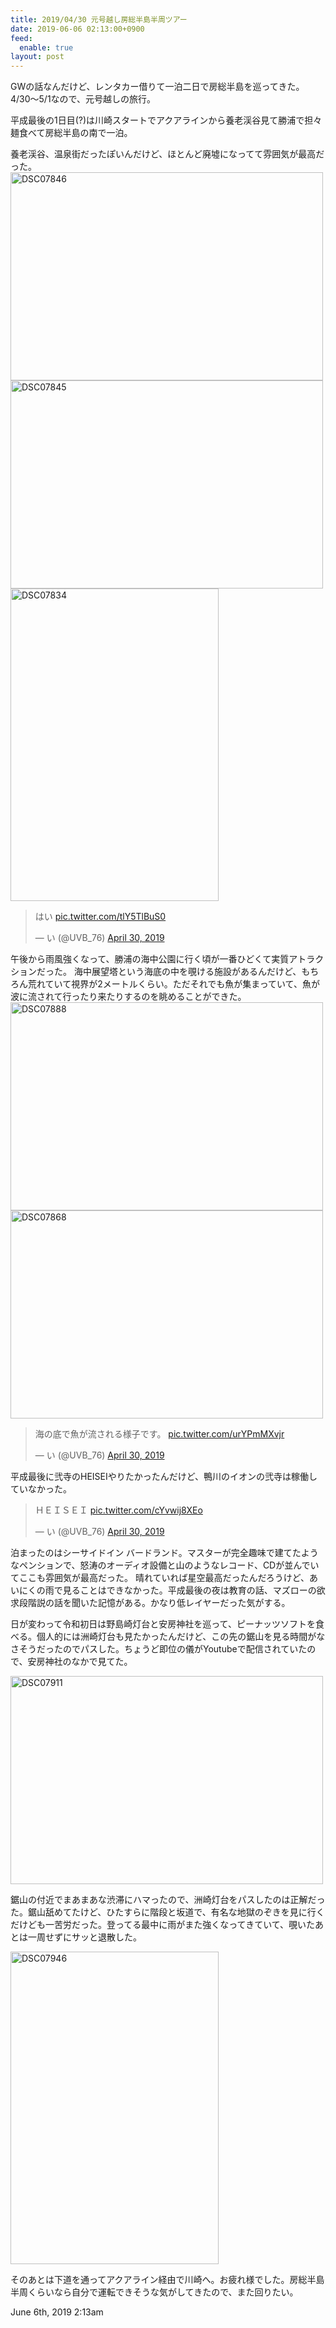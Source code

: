 ```yaml
---
title: 2019/04/30 元号越し房総半島半周ツアー
date: 2019-06-06 02:13:00+0900
feed:
  enable: true
layout: post
---
```

<p>      GWの話なんだけど、レンタカー借りて一泊二日で房総半島を巡ってきた。4/30〜5/1なので、元号越しの旅行。    </p>    <p>      平成最後の1日目(?)は川崎スタートでアクアラインから養老渓谷見て勝浦で担々麺食べて房総半島の南で一泊。    </p>    <p>      養老渓谷、温泉街だったぽいんだけど、ほとんど廃墟になってて雰囲気が最高だった。<br><a data-flickr-embed="true" href="https://www.flickr.com/photos/uvb_76/33949018768/in/album-72157708537079514/" title="DSC07846" target="_blank"><img src="https://live.staticflickr.com/65535/33949018768_2dc27b7824.jpg" width="500" height="333" alt="DSC07846"></a>      <script async src="//embedr.flickr.com/assets/client-code.js" charset="utf-8"></script>      <br><a data-flickr-embed="true" href="https://www.flickr.com/photos/uvb_76/40859939343/in/album-72157708537079514/" title="DSC07845" target="_blank"><img src="https://live.staticflickr.com/65535/40859939343_6f64aafe9b.jpg" width="500" height="333" alt="DSC07845"></a>      <script async src="//embedr.flickr.com/assets/client-code.js" charset="utf-8"></script>      <br><a data-flickr-embed="true" href="https://www.flickr.com/photos/uvb_76/40859938793/in/album-72157708537079514/" title="DSC07834" target="_blank"><img src="https://live.staticflickr.com/65535/40859938793_1f42325c56.jpg" width="333" height="500" alt="DSC07834"></a>      <script async src="//embedr.flickr.com/assets/client-code.js" charset="utf-8"></script>    </p>    <blockquote class="twitter-tweet" data-lang="en">      <p lang="ja" dir="ltr">        はい        <a href="https://t.co/tlY5TlBuS0" target="_blank">pic.twitter.com/tlY5TlBuS0</a>      </p>      — い (@UVB_76)      <a href="https://twitter.com/UVB_76/status/1123107811754299392?ref_src=twsrc%5Etfw" target="_blank">April 30, 2019</a>    </blockquote>    <script async src="https://platform.twitter.com/widgets.js" charset="utf-8"></script>    <p>      午後から雨風強くなって、勝浦の海中公園に行く頃が一番ひどくて実質アトラクションだった。      海中展望塔という海底の中を覗ける施設があるんだけど、もちろん荒れていて視界が2メートルくらい。ただそれでも魚が集まっていて、魚が波に流されて行ったり来たりするのを眺めることができた。      <a data-flickr-embed="true" href="https://www.flickr.com/photos/uvb_76/40859939013/in/album-72157708537079514/" title="DSC07888" target="_blank"><img src="https://live.staticflickr.com/65535/40859939013_65bb6f1f8d.jpg" width="500" height="333" alt="DSC07888"></a>      <script async src="//embedr.flickr.com/assets/client-code.js" charset="utf-8"></script>      <a data-flickr-embed="true" href="https://www.flickr.com/photos/uvb_76/33949021808/in/album-72157708537079514/" title="DSC07868" target="_blank"><img src="https://live.staticflickr.com/65535/33949021808_65e0a8c575.jpg" width="500" height="333" alt="DSC07868"></a>      <script async src="//embedr.flickr.com/assets/client-code.js" charset="utf-8"></script>    </p>    <blockquote class="twitter-tweet" data-lang="en">      <p lang="ja" dir="ltr">        海の底で魚が流される様子です。        <a href="https://t.co/urYPmMXvjr" target="_blank">pic.twitter.com/urYPmMXvjr</a>      </p>      — い (@UVB_76)      <a href="https://twitter.com/UVB_76/status/1123130502183919616?ref_src=twsrc%5Etfw" target="_blank">April 30, 2019</a>    </blockquote>    <script async src="https://platform.twitter.com/widgets.js" charset="utf-8"></script>    <p>      平成最後に弐寺のHEISEIやりたかったんだけど、鴨川のイオンの弐寺は稼働していなかった。    </p>    <blockquote class="twitter-tweet" data-lang="en">      <p lang="de" dir="ltr">        ＨＥＩＳＥＩ        <a href="https://t.co/cYvwij8XEo" target="_blank">pic.twitter.com/cYvwij8XEo</a>      </p>      — い (@UVB_76)      <a href="https://twitter.com/UVB_76/status/1123137689425833985?ref_src=twsrc%5Etfw" target="_blank">April 30, 2019</a>    </blockquote>    <script async src="https://platform.twitter.com/widgets.js" charset="utf-8"></script>    <p>      泊まったのはシーサイドイン      バードランド。マスターが完全趣味で建てたようなペンションで、怒涛のオーディオ設備と山のようなレコード、CDが並んでいてここも雰囲気が最高だった。      晴れていれば星空最高だったんだろうけど、あいにくの雨で見ることはできなかった。平成最後の夜は教育の話、マズローの欲求段階説の話を聞いた記憶がある。かなり低レイヤーだった気がする。    </p>    <p>      日が変わって令和初日は野島崎灯台と安房神社を巡って、ピーナッツソフトを食べる。個人的には洲崎灯台も見たかったんだけど、この先の鋸山を見る時間がなさそうだったのでパスした。ちょうど即位の儀がYoutubeで配信されていたので、安房神社のなかで見てた。    </p>    <p>      <a data-flickr-embed="true" href="https://www.flickr.com/photos/uvb_76/40859936173/in/album-72157708537079514/" title="DSC07911" target="_blank"><img src="https://live.staticflickr.com/65535/40859936173_c0261c6e68.jpg" width="500" height="333" alt="DSC07911"></a>      <script async src="//embedr.flickr.com/assets/client-code.js" charset="utf-8"></script>    </p>    <p>      鋸山の付近でまあまあな渋滞にハマったので、洲崎灯台をパスしたのは正解だった。鋸山舐めてたけど、ひたすらに階段と坂道で、有名な地獄のぞきを見に行くだけども一苦労だった。登ってる最中に雨がまた強くなってきていて、覗いたあとは一周せずにサッと退散した。    </p>    <p>      <a data-flickr-embed="true" href="https://www.flickr.com/photos/uvb_76/33949016548/in/album-72157708537079514/" title="DSC07946" target="_blank"><img src="https://live.staticflickr.com/65535/33949016548_a89576c222.jpg" width="333" height="500" alt="DSC07946"></a>      <script async src="//embedr.flickr.com/assets/client-code.js" charset="utf-8"></script>    </p>    <p>      そのあとは下道を通ってアクアライン経由で川崎へ。お疲れ様でした。房総半島半周くらいなら自分で運転できそうな気がしてきたので、また回りたい。    </p>    <div id="footer">      <span id="timestamp"> June 6th, 2019 2:13am </span>    </div>
